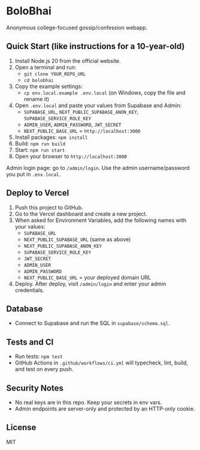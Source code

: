 # BoloBhai

Anonymous college-focused gossip/confession webapp.

## Quick Start (like instructions for a 10-year-old)

1. Install Node.js 20 from the official website.
2. Open a terminal and run:
   - `git clone YOUR_REPO_URL`
   - `cd bolobhai`
3. Copy the example settings:
   - `cp env.local.example .env.local` (on Windows, copy the file and rename it)
4. Open `.env.local` and paste your values from Supabase and Admin:
   - `SUPABASE_URL`, `NEXT_PUBLIC_SUPABASE_ANON_KEY`, `SUPABASE_SERVICE_ROLE_KEY`
   - `ADMIN_USER`, `ADMIN_PASSWORD`, `JWT_SECRET`
   - `NEXT_PUBLIC_BASE_URL` = `http://localhost:3000`
5. Install packages: `npm install`
6. Build: `npm run build`
7. Start: `npm run start`
8. Open your browser to `http://localhost:3000`

Admin login page: go to `/admin/login`. Use the admin username/password you put in `.env.local`.

## Deploy to Vercel

1. Push this project to GitHub.
2. Go to the Vercel dashboard and create a new project.
3. When asked for Environment Variables, add the following names with your values:
   - `SUPABASE_URL`
   - `NEXT_PUBLIC_SUPABASE_URL` (same as above)
   - `NEXT_PUBLIC_SUPABASE_ANON_KEY`
   - `SUPABASE_SERVICE_ROLE_KEY`
   - `JWT_SECRET`
   - `ADMIN_USER`
   - `ADMIN_PASSWORD`
   - `NEXT_PUBLIC_BASE_URL` = your deployed domain URL
4. Deploy. After deploy, visit `/admin/login` and enter your admin credentials.

## Database

- Connect to Supabase and run the SQL in `supabase/schema.sql`.

## Tests and CI

- Run tests: `npm test`
- GitHub Actions in `.github/workflows/ci.yml` will typecheck, lint, build, and test on every push.

## Security Notes

- No real keys are in this repo. Keep your secrets in env vars.
- Admin endpoints are server-only and protected by an HTTP-only cookie.

## License

MIT


